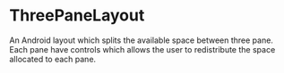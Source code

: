 ThreePaneLayout
===============

An Android layout which splits the available space between three pane. Each pane have controls which allows the user to redistribute the space allocated to each pane.
